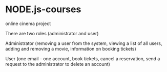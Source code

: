 # NODE.js-courses
online cinema project

There are two roles (administrator and user)

Administrator (removing a user from the system, viewing a list of all users, adding and removing a movie, information on booking tickets)

User (one email - one account, book tickets, cancel a reservation, send a request to the administrator to delete an account)
